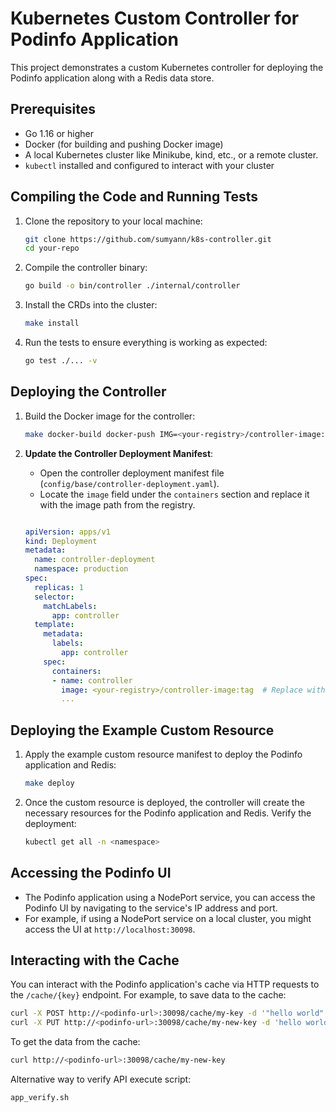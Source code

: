# Kubernetes Custom Controller for Podinfo Application

This project demonstrates a custom Kubernetes controller for deploying the Podinfo application along with a Redis data store.

## Prerequisites

- Go 1.16 or higher
- Docker (for building and pushing Docker image)
- A local Kubernetes cluster like Minikube, kind, etc., or a remote cluster.
- `kubectl` installed and configured to interact with your cluster

## Compiling the Code and Running Tests

1. Clone the repository to your local machine:
    ```bash
    git clone https://github.com/sumyann/k8s-controller.git
    cd your-repo
    ```

2. Compile the controller binary:
    ```bash
    go build -o bin/controller ./internal/controller
    ```
3. Install the CRDs into the cluster:
    ```bash
    make install
    ```
4. Run the tests to ensure everything is working as expected:
    ```bash
    go test ./... -v
    ```
## Deploying the Controller

1. Build the Docker image for the controller:
    ```bash
    make docker-build docker-push IMG=<your-registry>/controller-image:tag
    ```

2. **Update the Controller Deployment Manifest**:
    - Open the controller deployment manifest file (`config/base/controller-deployment.yaml`).
    - Locate the `image` field under the `containers` section and replace it with the image path from the registry.
    ```yaml
    
    apiVersion: apps/v1
    kind: Deployment
    metadata:
      name: controller-deployment
      namespace: production
    spec:
      replicas: 1
      selector:
        matchLabels:
          app: controller
      template:
        metadata:
          labels:
            app: controller
        spec:
          containers:
          - name: controller
            image: <your-registry>/controller-image:tag  # Replace with your image path
            ...
    ```

## Deploying the Example Custom Resource

1. Apply the example custom resource manifest to deploy the Podinfo application and Redis:
    ```bash
    make deploy
    ```

2. Once the custom resource is deployed, the controller will create the necessary resources for the Podinfo application and Redis. Verify the deployment:

    ```bash
    kubectl get all -n <namespace>
    ```

## Accessing the Podinfo UI

- The Podinfo application using a NodePort service, you can access the Podinfo UI by navigating to the service's IP address and port.
- For example, if using a NodePort service on a local cluster, you might access the UI at `http://localhost:30098`.

## Interacting with the Cache

You can interact with the Podinfo application's cache via HTTP requests to the `/cache/{key}` endpoint. For example, to save data to the cache:

```bash
curl -X POST http://<podinfo-url>:30098/cache/my-key -d '"hello world"'
curl -X PUT http://<podinfo-url>:30098/cache/my-new-key -d 'hello world'

```
To get the data from the cache:
```bash
curl http://<podinfo-url>:30098/cache/my-new-key
```

Alternative way to verify API execute script:
```
app_verify.sh
```
